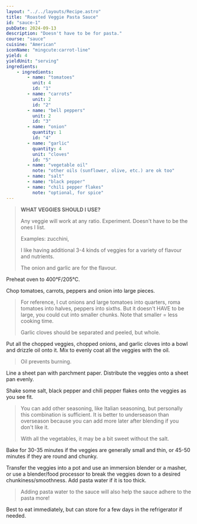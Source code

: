 ```yaml
---
layout: "../../layouts/Recipe.astro"
title: "Roasted Veggie Pasta Sauce"
id: "sauce-1"
pubDate: 2024-09-13
description: "Doesn't have to be for pasta."
course: "sauce"
cuisine: "American"
iconName: "mingcute:carrot-line"
yield: 4
yieldUnit: "serving"
ingredients:
    - ingredients:
        - name: "tomatoes"
          unit: 4
          id: "1"
        - name: "carrots"
          unit: 2
          id: "2"
        - name: "bell peppers"
          unit: 2
          id: "3"
        - name: "onion"
          quantity: 1
          id: "4"
        - name: "garlic"
          quantity: 4
          unit: "cloves"
          id: "5"
        - name: "vegetable oil"
          note: "other oils (sunflower, olive, etc.) are ok too"
        - name: "salt"
        - name: "black pepper"
        - name: "chili pepper flakes"
          note: "optional, for spice"
---
```

> **WHAT VEGGIES SHOULD I USE?**
>
> Any veggie will work at any ratio. Experiment. Doesn't have to be the ones I list.
> 
> Examples: zucchini, 
>
> I like having additional 3-4 kinds of veggies for a variety of flavour and nutrients.
>
> The onion and garlic are for the flavour.

Preheat oven to 400°F/205°C.

Chop <span class="ingredient" data-id="1">tomatoes</span>, <span class="ingredient" data-id="2">carrots</span>, <span class="ingredient" data-id="3">peppers</span> and <span class="ingredient" data-id="4">onion</span> into large pieces. 
> For reference, I cut onions and large tomatoes into quarters, roma tomatoes into halves, peppers into sixths. But it doesn't HAVE to be large, you could cut into smaller chunks. Note that smaller = less cooking time.
>
> Garlic cloves should be separated and peeled, but whole.

Put all the chopped veggies, chopped onions, and <span class="ingredient" data-id="5">garlic cloves</span> into a bowl and drizzle <span class="ingredient">oil</span> onto it. Mix to evenly coat all the veggies with the oil.
> Oil prevents burning.

Line a sheet pan with parchment paper. Distribute the veggies onto a sheet pan evenly. 

Shake some <span class="ingredient">salt</span>, <span class="ingredient">black pepper</span> and <span class="ingredient">chili pepper flakes</span> onto the veggies as you see fit.
> You can add other seasoning, like Italian seasoning, but personally this combination is sufficient. It is better to underseason than overseason because you can add more later after blending if you don't like it.
>
> With all the vegetables, it may be a bit sweet without the salt.

Bake for 30-35 minutes if the veggies are generally small and thin, or 45-50 minutes if they are round and chunky.

Transfer the veggies into a pot and use an immersion blender or a masher, or use a blender/food processor to break the veggies down to a desired chunkiness/smoothness. Add pasta water if it is too thick.
> Adding pasta water to the sauce will also help the sauce adhere to the pasta more!

Best to eat immediately, but can store for a few days in the refrigerator if needed.